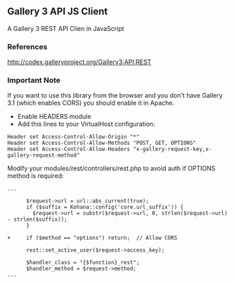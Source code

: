 ## Gallery 3 API JS Client

A Gallery 3 REST API Clien in JavaScript

### References

 http://codex.galleryproject.org/Gallery3:API:REST

### Important Note

If you want to use this library from the browser and you don't have Gallery 3.1 (which enables CORS) you should enable it in Apache.

* Enable HEADERS module
* Add this lines to your VirtualHost configuration:

```
Header set Access-Control-Allow-Origin "*"
Header set Access-Control-Allow-Methods "POST, GET, OPTIONS"
Header set Access-Control-Allow-Headers "x-gallery-request-key,x-gallery-request-method"
```

Modify your modules/rest/controllers/rest.php to avoid auth if OPTIONS method is required:

```
...

      $request->url = url::abs_current(true);
      if ($suffix = Kohana::config('core.url_suffix')) {
        $request->url = substr($request->url, 0, strlen($request->url) - strlen($suffix));
      }

+     if ($method == "options") return;  // Allow CORS

      rest::set_active_user($request->access_key);

      $handler_class = "{$function}_rest";
      $handler_method = $request->method;
...
```
